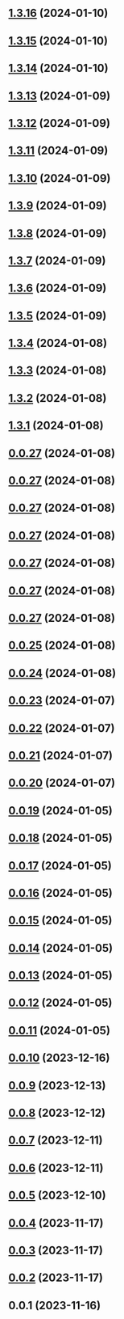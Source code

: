 

## [1.3.16](https://github.com/safekids-ai/ml-models/compare/1.3.15...1.3.16) (2024-01-10)

## [1.3.15](https://github.com/safekids-ai/ml-models/compare/1.3.14...1.3.15) (2024-01-10)

## [1.3.14](https://github.com/safekids-ai/ml-models/compare/1.3.13...1.3.14) (2024-01-10)

## [1.3.13](https://github.com/safekids-ai/ml-models/compare/1.3.12...1.3.13) (2024-01-09)

## [1.3.12](https://github.com/safekids-ai/ml-models/compare/1.3.11...1.3.12) (2024-01-09)

## [1.3.11](https://github.com/safekids-ai/ml-models/compare/1.3.10...1.3.11) (2024-01-09)

## [1.3.10](https://github.com/safekids-ai/ml-models/compare/1.3.9...1.3.10) (2024-01-09)

## [1.3.9](https://github.com/safekids-ai/ml-models/compare/1.3.8...1.3.9) (2024-01-09)

## [1.3.8](https://github.com/safekids-ai/ml-models/compare/1.3.7...1.3.8) (2024-01-09)

## [1.3.7](https://github.com/safekids-ai/ml-models/compare/1.3.6...1.3.7) (2024-01-09)

## [1.3.6](https://github.com/safekids-ai/ml-models/compare/1.3.5...1.3.6) (2024-01-09)

## [1.3.5](https://github.com/safekids-ai/ml-models/compare/1.3.4...1.3.5) (2024-01-09)

## [1.3.4](https://github.com/safekids-ai/ml-models/compare/1.3.3...1.3.4) (2024-01-08)

## [1.3.3](https://github.com/safekids-ai/ml-models/compare/1.3.2...1.3.3) (2024-01-08)

## [1.3.2](https://github.com/safekids-ai/ml-models/compare/1.3.1...1.3.2) (2024-01-08)

## [1.3.1](https://github.com/safekids-ai/ml-models/compare/0.0.27...1.3.1) (2024-01-08)

## [0.0.27](https://github.com/safekids-ai/ml-models/compare/0.0.25...0.0.27) (2024-01-08)

## [0.0.27](https://github.com/safekids-ai/ml-models/compare/0.0.25...0.0.27) (2024-01-08)

## [0.0.27](https://github.com/safekids-ai/ml-models/compare/0.0.25...0.0.27) (2024-01-08)

## [0.0.27](https://github.com/safekids-ai/ml-models/compare/0.0.25...0.0.27) (2024-01-08)

## [0.0.27](https://github.com/safekids-ai/ml-models/compare/0.0.25...0.0.27) (2024-01-08)

## [0.0.27](https://github.com/safekids-ai/ml-models/compare/0.0.25...0.0.27) (2024-01-08)

## [0.0.27](https://github.com/safekids-ai/ml-models/compare/0.0.25...0.0.27) (2024-01-08)

## [0.0.25](https://github.com/safekids-ai/ml-models/compare/0.0.24...0.0.25) (2024-01-08)

## [0.0.24](https://github.com/safekids-ai/ml-models/compare/0.0.23...0.0.24) (2024-01-08)

## [0.0.23](https://github.com/safekids-ai/ml-models/compare/0.0.22...0.0.23) (2024-01-07)

## [0.0.22](https://github.com/safekids-ai/ml-models/compare/0.0.21...0.0.22) (2024-01-07)

## [0.0.21](https://github.com/safekids-ai/ml-models/compare/0.0.20...0.0.21) (2024-01-07)

## [0.0.20](https://github.com/safekids-ai/ml-models/compare/0.0.19...0.0.20) (2024-01-07)

## [0.0.19](https://github.com/safekids-ai/ml-models/compare/0.0.18...0.0.19) (2024-01-05)

## [0.0.18](https://github.com/safekids-ai/ml-models/compare/0.0.17...0.0.18) (2024-01-05)

## [0.0.17](https://github.com/safekids-ai/ml-models/compare/0.0.16...0.0.17) (2024-01-05)

## [0.0.16](https://github.com/safekids-ai/ml-models/compare/0.0.15...0.0.16) (2024-01-05)

## [0.0.15](https://github.com/safekids-ai/ml-models/compare/0.0.14...0.0.15) (2024-01-05)

## [0.0.14](https://github.com/safekids-ai/ml-models/compare/0.0.13...0.0.14) (2024-01-05)

## [0.0.13](https://github.com/safekids-ai/ml-models/compare/0.0.12...0.0.13) (2024-01-05)

## [0.0.12](https://github.com/safekids-ai/ml-models/compare/0.0.11...0.0.12) (2024-01-05)

## [0.0.11](https://github.com/safekids-ai/ml-models/compare/0.0.10...0.0.11) (2024-01-05)

## [0.0.10](https://github.com/safekids-ai/ml-models/compare/0.0.9...0.0.10) (2023-12-16)

## [0.0.9](https://github.com/safekids-ai/ml-models/compare/0.0.8...0.0.9) (2023-12-13)

## [0.0.8](https://github.com/safekids-ai/ml-models/compare/0.0.7...0.0.8) (2023-12-12)

## [0.0.7](https://github.com/safekids-ai/ml-models/compare/0.0.6...0.0.7) (2023-12-11)

## [0.0.6](https://github.com/safekids-ai/ml-models/compare/0.0.5...0.0.6) (2023-12-11)

## [0.0.5](https://github.com/safekids-ai/ml-models/compare/0.0.4...0.0.5) (2023-12-10)

## [0.0.4](https://github.com/safekids-ai/ml-models/compare/0.0.3...0.0.4) (2023-11-17)

## [0.0.3](https://github.com/safekids-ai/ml-models/compare/0.0.2...0.0.3) (2023-11-17)

## [0.0.2](https://github.com/safekids-ai/ml-models/compare/0.0.1...0.0.2) (2023-11-17)

## 0.0.1 (2023-11-16)
